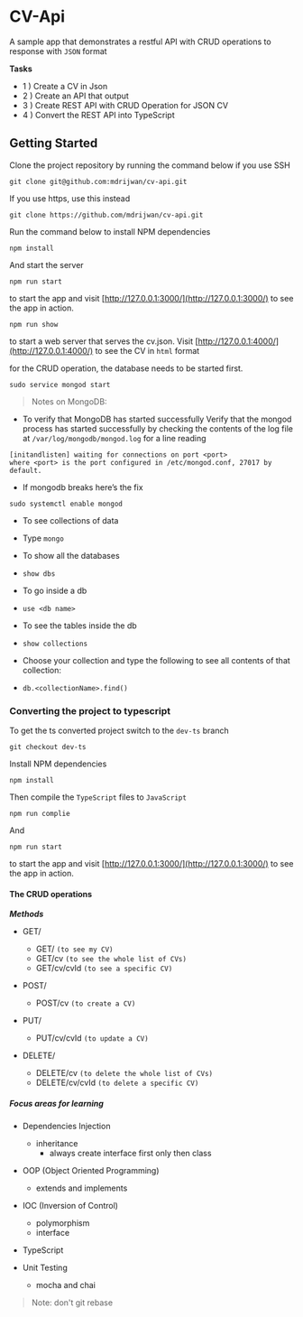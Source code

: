 # CV-Api
A sample app that demonstrates a restful API with CRUD operations to response with `JSON` format

**Tasks**
- 1 )
Create a CV in Json
- 2 )
Create an API that output
- 3 )
Create REST API with CRUD Operation for JSON CV
- 4 )
Convert the REST API into TypeScript

## Getting Started

Clone the project repository by running the command below if you use SSH

```
git clone git@github.com:mdrijwan/cv-api.git
```

If you use https, use this instead

```
git clone https://github.com/mdrijwan/cv-api.git
```

Run the command below to install NPM dependencies

```
npm install
```

And start the server

```
npm run start
```

to start the app and visit [http://127.0.0.1:3000/](http://127.0.0.1:3000/) to see the app in action.

```
npm run show
```

to start a web server that serves the cv.json. Visit [http://127.0.0.1:4000/](http://127.0.0.1:4000/) to see the CV in `html` format

for the CRUD operation, the database needs to be started first.

```
sudo service mongod start
```
>Notes on MongoDB:
- To verify that MongoDB has started successfully
Verify that the mongod process has started successfully by checking the contents of the log file at `/var/log/mongodb/mongod.log` for a line reading
```
[initandlisten] waiting for connections on port <port>
where <port> is the port configured in /etc/mongod.conf, 27017 by default.
```
- If mongodb breaks here’s the fix
```
sudo systemctl enable mongod
```
- To see collections of data
+ Type `mongo`

- To show all the databases
+ `show dbs`

- To go inside a db
+ `use <db name>`

- To see the tables inside the db
+ `show collections`

- Choose your collection and type the following to see all contents of that collection:
+ `db.<collectionName>.find()`

### Converting the project to typescript

To get the ts converted project switch to the `dev-ts` branch

```
git checkout dev-ts
```

Install NPM dependencies

```
npm install
```

Then compile the `TypeScript` files to `JavaScript`

```
npm run complie
```

And

```
npm run start
```

to start the app and visit [http://127.0.0.1:3000/](http://127.0.0.1:3000/) to see the app in action.

#### The CRUD operations

***Methods***
- GET/
  + GET/ `(to see my CV)`
  + GET/cv `(to see the whole list of CVs)`
  + GET/cv/cvId `(to see a specific CV)`
 
- POST/
  + POST/cv `(to create a CV)`
   
- PUT/
  + PUT/cv/cvId `(to update a CV)`
  
- DELETE/
  + DELETE/cv `(to delete the whole list of CVs)`
  + DELETE/cv/cvId `(to delete a specific CV)`

##### Focus areas for learning

- Dependencies Injection
  + inheritance
    + always create interface first only then class

- OOP (Object Oriented Programming)
  + extends and implements

- IOC (Inversion of Control)
  + polymorphism
  + interface

- TypeScript
- Unit Testing
  + mocha and chai

> Note: don't git rebase
